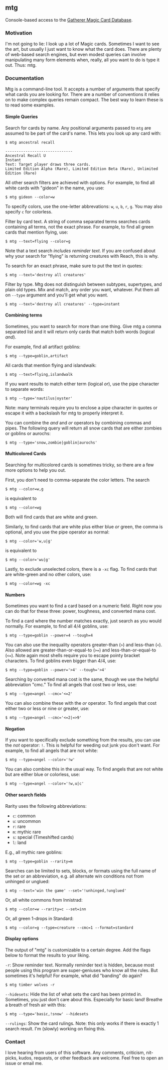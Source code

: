 ## mtg

Console-based access to the [Gatherer Magic Card Database](http://gatherer.wizards.com).

### Motivation

I'm not going to lie: I look up a lot of Magic cards.  Sometimes I
want to see the art, but usually I just want to know what the card
does.  There are plenty of web-based search engines, but even modest
queries can involve manipulating many form elements when, really, all
you want to do is type it out.  Thus: mtg.

### Documentation

Mtg is a command-line tool.  It accepts a number of arguments that
specify what cards you are looking for.  There are a number of
conventions it relies on to make complex queries remain compact.  The
best way to learn these is to read some examples.

#### Simple Queries

Search for cards by name.  Any positional arguments passed to `mtg`
are assumed to be part of the card's name.  This lets you look up any
card with:

```
$ mtg ancestral recall

------------------------------
Ancestral Recall U
Instant
Text: Target player draws three cards.
Limited Edition Alpha (Rare), Limited Edition Beta (Rare), Unlimited
Edition (Rare)
```

All other search filters are achieved with options.  For example, to find all white cards with "gideon" in the name, you use:

```
$ mtg gideon --color=w
```

To specify colors, use the one-letter abbrevations: `w`, `u`, `b`,
`r`, `g`.  You may also specify `c` for colorless.

Filter by card text.  A string of comma separated terms searches cards
containing all terms, not the exact phrase.  For example, to find all
green cards that mention flying, use:

```
$ mtg --text=flying --color=g
```

Note that a text search _includes reminder text_.  If you are confused
about why your search for "flying" is returning creatures with Reach,
this is why.

To search for an exact phrase, make sure to put the text in quotes:

```
$ mtg --text='destroy all creatures'
```

Filter by type.  Mtg does not distinguish between subtypes,
supertypes, and plain old types.  Mix and match, any order you want,
whatever.  Put them all on `--type` argument and you'll get what you
want.

```
$ mtg --text='destroy all creatures' --type=instant
```

#### Combining terms

Sometimes, you want to search for more than one thing.  Give mtg a comma separated list and it will return only cards that match both words (logical _and_).

For example, find all artifact goblins:

```
$ mtg --type=goblin,artifact
```

All cards that mention flying and islandwalk:

```
$ mtg --text=flying,islandwalk
```

If you want results to match either term (logical _or_), use the
pipe character to separate words:

```
$ mtg --type='nautilus|oyster'
```

Note: many terminals require you to enclose a pipe character in quotes
or escape it with a backslash for mtg to properly interpret it.

You can combine the _and_ and _or_ operators by combining commas and
pipes.  The following query will return all snow cards that are either
zombies or goblins or aurochs:

```
$ mtg --type='snow,zombie|goblin|aurochs'
```

#### Multicolored Cards

Searching for multicolored cards is sometimes tricky, so there are a
few more options to help you out.

First, you don't need to comma-separate the color letters.  The search

```
$ mtg --color=w,g
```

is equivalent to

```
$ mtg --color=wg
```

Both will find cards that are white and green.

Similarly, to find cards that are white plus either blue _or_ green,
the comma is optional, and you use the pipe operator as normal:

```
$ mtg --color='w,u|g'
```

is equivalent to

```
$ mtg --color='wu|g'
```

Lastly, to exclude unselected colors, there is a `-xc` flag.  To find
cards that are white-green and no other colors, use:

```
$ mtg --color=wg -xc
```

#### Numbers

Sometimes you want to find a card based on a numeric field.  Right now
you can do that for these three: power, toughness, and converted mana
cost.

To find a card where the number matches exactly, just search as you
would normally.  For example, to find all 4/4 goblins, use:

```
$ mtg --type=goblin --power=4 --tough=4
```

You can also use the inequality operators greater-than (`>`) and
less-than (`<`).  Also allowed are greater-than-or-equal-to (`>=`) and
less-than-or-equal-to (`<=`).  Note again most shells require you to
escape pointy bracket characters.  To find goblins even bigger than
4/4, use:

```
$ mtg --type=goblin --power='>4' --tough='>4'
```

Searching by converted mana cost is the same, though we use the
helpful abbreviation "cmc."  To find all angels that cost two or less,
use:

```
$ mtg --type=angel --cmc='<=2'
```

You can also combine these with the _or_ operator.  To find angels
that cost either two or less or nine or greater, use:

```
$ mtg --type=angel --cmc='<=2|=>9'
```

#### Negation

If you want to specifically exclude something from the results, you
can use the _not_ operator: `!`.  This is helpful for weeding out junk
you don't want.  For example, to find all angels that are not white:

```
$ mtg --type=angel --color='!w'
```

You can also combine this in the usual way.  To find angels that are
not white but are either blue or colorless, use:

```
$ mtg --type=angel --color='!w,u|c'
```

#### Other search fields

Rarity uses the following abbreviations:

 * `c`: common
 * `u`: uncommon
 * `r`: rare
 * `m`: mythic rare
 * `s`: special (Timeshifted cards)
 * `l`: land

E.g., all mythic rare goblins:

```
$ mtg --type=goblin --rarity=m
```

Searches can be limited to sets, blocks, or formats using the full
name of the set or an abbreviation, e.g. all alternate win conditions
not from unhinged or unglued:

```
$ mtg --text='win the game' --set='!unhinged,!unglued'
```

Or, all white commons from Innistrad:

```
$ mtg --color=w --rarity=c --set=inn
```

Or, all green 1-drops in Standard:

```
$ mtg --color=g --type=creature --cmc=1 --format=standard
```

#### Display options

The output of "mtg" is customizable to a certain degree.  Add the
flags below to format the results to your liking.

`-r`: Show reminder text.  Normally reminder text is hidden, because most people using this program are super-geniuses who know all the rules.  But sometimes it's helpful!  For example, what did "banding" do again?

```
$ mtg timber wolves -r
```

`--hidesets`:  Hide the list of what sets the card has been printed in.  Sometimes, you just don't care about this.  Especially for basic land!  Breathe a breath of fresh air with this:

```
$ mtg --type='basic,!snow' --hidesets
```

`--rulings`: Show the card rulings.  Note: this only works if there is exactly 1 search result.  I'm (slowly) working on fixing this.

### Contact

I love hearing from users of this software.  Any comments, criticism, nit-picks, kudos, requests, or other feedback are welcome.  Feel free to open an issue or email me.
